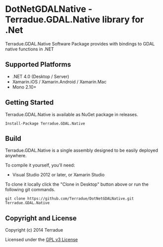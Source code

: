 # DotNetGDALNative - Terradue.GDAL.Native library for .Net

Terradue.GDAL.Native Software Package provides with bindings to GDAL native functions in .NET

## Supported Platforms

* .NET 4.0 (Desktop / Server)
* Xamarin.iOS / Xamarin.Android / Xamarin.Mac
* Mono 2.10+

## Getting Started

Terradue.GDAL.Native is available as NuGet package in releases.

```
Install-Package Terradue.GDAL.Native
```

## Build

Terradue.GDAL.Native is a single assembly designed to be easily deployed anywhere. 

To compile it yourself, you’ll need:

* Visual Studio 2012 or later, or Xamarin Studio

To clone it locally click the "Clone in Desktop" button above or run the 
following git commands.

```
git clone https://github.com/Terradue/DotNetGDALNative.git Terradue.GDAL.Native
```

## Copyright and License

Copyright (c) 2014 Terradue

Licensed under the [GPL v3 License](https://github.com/Terradue/DotNetGDALNative/blob/master/LICENSE)

